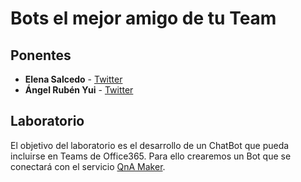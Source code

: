 # Bots el mejor amigo de tu Team

## Ponentes

* **Elena Salcedo** - [Twitter](https://twitter.com/ESalcedoo)
* **Ángel Rubén Yui** - [Twitter](https://twitter.com/angelrubenyui)


## Laboratorio

El objetivo del laboratorio es el desarrollo de un ChatBot que pueda incluirse en Teams de 
Office365. Para ello crearemos un Bot que se conectará con el servicio [QnA Maker](https://www.qnamaker.ai/).

